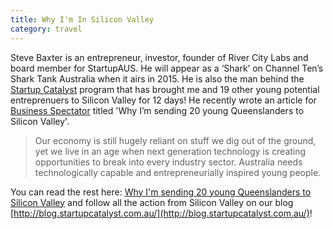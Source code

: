 ```yaml
---
title: Why I'm In Silicon Valley
category: travel
---
```


Steve Baxter is an entrepreneur, investor, founder of River City Labs and board member for StartupAUS. He will appear as a ‘Shark’ on Channel Ten’s Shark Tank Australia when it airs in 2015. He is also the man behind the [Startup Catalyst](http://www.startupcatalyst.com.au/) program that has brought me and 19 other young potential entreprenuers to Silicon Valley for 12 days!
He recently wrote an article for [Business Spectator](http://www.businessspectator.com.au/) titled 'Why I’m sending 20 young Queenslanders to Silicon Valley'.

> Our economy is still hugely reliant on stuff we dig out of the ground,
> yet we live in an age when next generation technology is
> creating opportunities to break into every industry sector.
> Australia needs technologically capable and entrepreneurially inspired young people.

You can read the rest here: [Why I'm sending 20 young Queenslanders to Silicon Valley](https://www.businessspectator.com.au/article/2014/11/17/technology/why-im-sending-20-young-queenslanders-silicon-valley) and follow all the action from Silicon Valley on our blog [http://blog.startupcatalyst.com.au/](http://blog.startupcatalyst.com.au/)!
